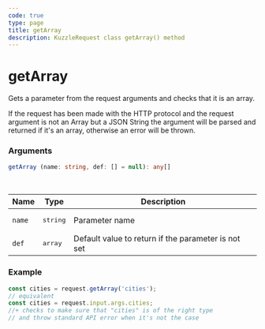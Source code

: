 ```yaml
---
code: true
type: page
title: getArray
description: KuzzleRequest class getArray() method
---
```


# getArray

<SinceBadge version="2.11.0" />

Gets a parameter from the request arguments and checks that it is an array.

<SinceBadge version="auto-version" />

If the request has been made with the HTTP protocol and the request argument is not an Array but a JSON String
the argument will be parsed and returned if it's an array, otherwise an error will be thrown.

### Arguments

```ts
getArray (name: string, def: [] = null): any[]
```

</br>

| Name   | Type              | Description    |
|--------|-------------------|----------------|
| `name` | <pre>string</pre> | Parameter name |
| `def` | <pre>array</pre> | Default value to return if the parameter is not set |


### Example

```ts
const cities = request.getArray('cities');
// equivalent
const cities = request.input.args.cities;
//+ checks to make sure that "cities" is of the right type
// and throw standard API error when it's not the case
```
